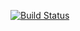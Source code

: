 [![Build Status](https://travis-ci.org/pylonide/vfs-architect.svg?branch=master)](https://travis-ci.org/pylonide/vfs-architect)